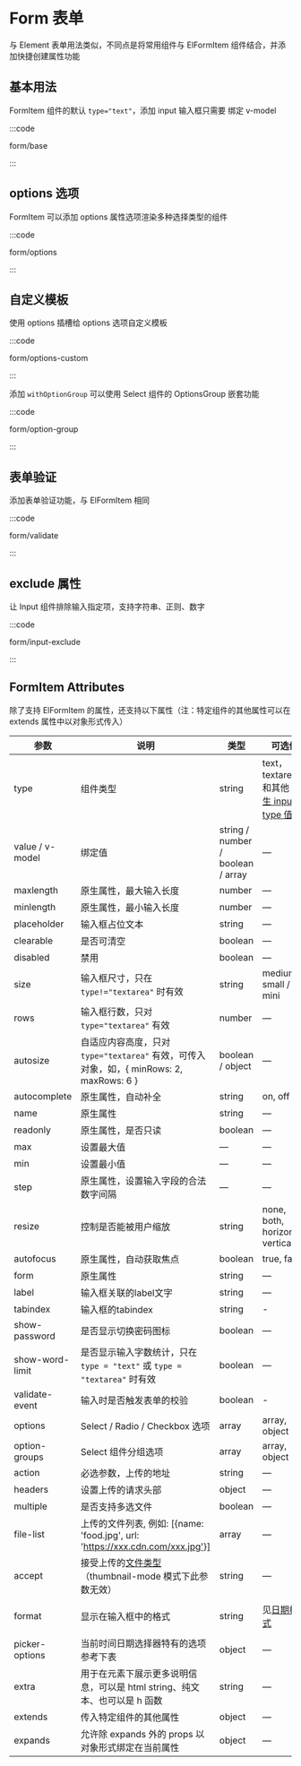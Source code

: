 # Form 表单

与 Element 表单用法类似，不同点是将常用组件与 ElFormItem 组件结合，并添加快捷创建属性功能

## 基本用法

FormItem 组件的默认 `type="text"`，添加 input 输入框只需要 绑定 v-model

:::code

form/base

:::

## options 选项

FormItem 可以添加 options 属性选项渲染多种选择类型的组件

:::code

form/options

:::

## 自定义模板

使用 options 插槽给 options 选项自定义模板

:::code

form/options-custom

:::

添加 `withOptionGroup` 可以使用 Select 组件的 OptionsGroup 嵌套功能

:::code

form/option-group

:::

## 表单验证

添加表单验证功能，与 ElFormItem 相同

:::code

form/validate

:::

## exclude 属性

让 Input 组件排除输入指定项，支持字符串、正则、数字

:::code

form/input-exclude

:::

## FormItem Attributes

除了支持 ElFormItem 的属性，还支持以下属性（注：特定组件的其他属性可以在 extends 属性中以对象形式传入）

| 参数            | 说明                                                         | 类型                              | 可选值                                                       | 默认值              |
| --------------- | ------------------------------------------------------------ | --------------------------------- | ------------------------------------------------------------ | ------------------- |
| type            | 组件类型                                                     | string                            | text，textarea 和其他 [原生 input 的 type 值](https://developer.mozilla.org/en-US/docs/Web/HTML/Element/input#Form__types) | text                |
| value / v-model | 绑定值                                                       | string / number / boolean / array | —                                                            | —                   |
| maxlength       | 原生属性，最大输入长度                                       | number                            | —                                                            | —                   |
| minlength       | 原生属性，最小输入长度                                       | number                            | —                                                            | —                   |
| placeholder     | 输入框占位文本                                               | string                            | —                                                            | —                   |
| clearable       | 是否可清空                                                   | boolean                           | —                                                            | false               |
| disabled        | 禁用                                                         | boolean                           | —                                                            | false               |
| size            | 输入框尺寸，只在 `type!="textarea"` 时有效                   | string                            | medium / small / mini                                        | —                   |
| rows            | 输入框行数，只对 `type="textarea"` 有效                      | number                            | —                                                            | 2                   |
| autosize        | 自适应内容高度，只对 `type="textarea"` 有效，可传入对象，如，{ minRows: 2, maxRows: 6 } | boolean / object                  | —                                                            | false               |
| autocomplete    | 原生属性，自动补全                                           | string                            | on, off                                                      | off                 |
| name            | 原生属性                                                     | string                            | —                                                            | —                   |
| readonly        | 原生属性，是否只读                                           | boolean                           | —                                                            | false               |
| max             | 设置最大值                                                   | —                                 | —                                                            | —                   |
| min             | 设置最小值                                                   | —                                 | —                                                            | —                   |
| step            | 原生属性，设置输入字段的合法数字间隔                         | —                                 | —                                                            | —                   |
| resize          | 控制是否能被用户缩放                                         | string                            | none, both, horizontal, vertical                             | —                   |
| autofocus       | 原生属性，自动获取焦点                                       | boolean                           | true, false                                                  | false               |
| form            | 原生属性                                                     | string                            | —                                                            | —                   |
| label           | 输入框关联的label文字                                        | string                            | —                                                            | —                   |
| tabindex        | 输入框的tabindex                                             | string                            | -                                                            | -                   |
| show-password   | 是否显示切换密码图标                                         | boolean                           | —                                                            | false               |
| show-word-limit | 是否显示输入字数统计，只在 `type = "text"` 或 `type = "textarea"` 时有效 | boolean                           | —                                                            | false               |
| validate-event  | 输入时是否触发表单的校验                                     | boolean                           | -                                                            | true                |
| options         | Select / Radio / Checkbox 选项                               | array                             | array, object                                                | []                  |
| option-groups   | Select 组件分组选项                                          | array                             | array, object                                                | []                  |
| action          | 必选参数，上传的地址                                         | string                            | —                                                            | —                   |
| headers         | 设置上传的请求头部                                           | object                            | —                                                            | —                   |
| multiple        | 是否支持多选文件                                             | boolean                           | —                                                            | —                   |
| file-list       | 上传的文件列表, 例如: [{name: 'food.jpg', url: 'https://xxx.cdn.com/xxx.jpg'}] | array                             | —                                                            | []                  |
| accept          | 接受上传的[文件类型](https://developer.mozilla.org/en-US/docs/Web/HTML/Element/input#attr-accept)（thumbnail-mode 模式下此参数无效） | string                            | —                                                            | —                   |
| format          | 显示在输入框中的格式                                         | string                            | 见[日期格式](https://element.eleme.io/#/zh-CN/component/date-picker#ri-qi-ge-shi) | yyyy-MM-dd HH:mm:ss |
| picker-options  | 当前时间日期选择器特有的选项参考下表                         | object                            | —                                                            | {}                  |
| extra           | 用于在元素下展示更多说明信息，可以是 html string、纯文本、也可以是 h 函数 | string                            | —                                                            | —                   |
| extends         | 传入特定组件的其他属性                                       | object                            | —                                                            | {}                  |
| expands         | 允许除 expands 外的 props 以对象形式绑定在当前属性           | object                            | —                                                            | {}                  |



<script lang="ts">
export default {
  name: 'DocsForm'
}
</script>

<script setup lang="ts">
import FormBase from 'docs/demo/form/base.vue'
import FormOptions from 'docs/demo/form/options.vue'
import FormValidate from 'docs/demo/form/validate.vue'
import FormRender from 'docs/demo/form/render.vue'
import FormOptionsCustom from 'docs/demo/form/options-custom.vue'
import FormOptionGroup from 'docs/demo/form/option-group.vue'
import FormInputExclude from 'docs/demo/form/input-exclude.vue'
</script>

<style>
.demo-form .el-form-item:last-child {
  margin-bottom: 0;
}
.demo-form .el-form {
  width: 480px;
}
.demo-form .el-input {
  width: 240px;
}
</style>
